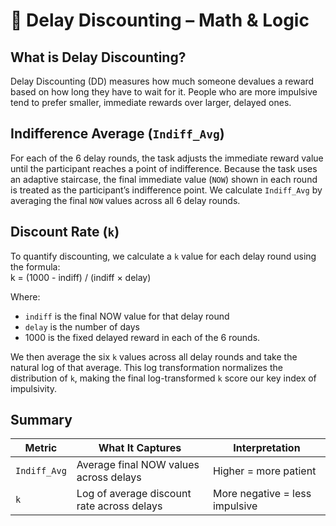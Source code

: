 # 🧠 Delay Discounting – Math & Logic

## What is Delay Discounting?

Delay Discounting (DD) measures how much someone devalues a reward based on how long they have to wait for it. People who are more impulsive tend to prefer smaller, immediate rewards over larger, delayed ones.

## Indifference Average (`Indiff_Avg`)

For each of the 6 delay rounds, the task adjusts the immediate reward value until the participant reaches a point of indifference. Because the task uses an adaptive staircase, the final immediate value (`NOW`) shown in each round is treated as the participant’s indifference point. We calculate `Indiff_Avg` by averaging the final `NOW` values across all 6 delay rounds.

## Discount Rate (`k`)

To quantify discounting, we calculate a `k` value for each delay round using the formula:  
k = (1000 - indiff) / (indiff × delay)

Where:  
- `indiff` is the final NOW value for that delay round  
- `delay` is the number of days  
- 1000 is the fixed delayed reward in each of the 6 rounds. 

We then average the six `k` values across all delay rounds and take the natural log of that average. This log transformation normalizes the distribution of `k`, making the final log-transformed `k` score our key index of impulsivity.

## Summary

| Metric        | What It Captures                            | Interpretation                |
|---------------|----------------------------------------------|--------------------------------|
| `Indiff_Avg`  | Average final NOW values across delays       | Higher = more patient          |
| `k`           | Log of average discount rate across delays   | More negative = less impulsive |
